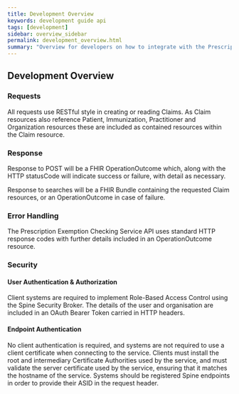 ```yaml
---
title: Development Overview
keywords: development guide api
tags: [development]
sidebar: overview_sidebar
permalink: development_overview.html
summary: "Overview for developers on how to integrate with the Prescription Exemption Checking Service"
---
```


## Development Overview ##

### Requests ###
All requests use RESTful style in creating or reading Claims. As Claim resources also reference Patient, Immunization, Practitioner and Organization resources these are included as contained resources within the Claim resource.


### Response ###
Response to POST will be a FHIR OperationOutcome which, along with the HTTP statusCode will indicate success or failure, with detail as necessary.

Response to searches will be a FHIR Bundle containing the requested Claim resources, or an OperationOutcome in case of failure.

### Error Handling ###
The Prescription Exemption Checking Service API uses standard HTTP response codes with further details included in an OperationOutcome resource.

### Security ###

#### User Authentication & Authorization ####
Client systems are required to implement Role-Based Access Control using the Spine Security Broker. The details of the user and organisation are included in an OAuth Bearer Token carried in HTTP headers.

#### Endpoint Authentication ####
No client authentication is required, and systems are not required to use a client certificate when connecting to the service. Clients must install the root and intermediary Certificate Authorities used by the service, and must validate the server certificate used by the service, ensuring that it matches the hostname of the service. Systems should be registered Spine endpoints in order to provide their ASID in the request header.
